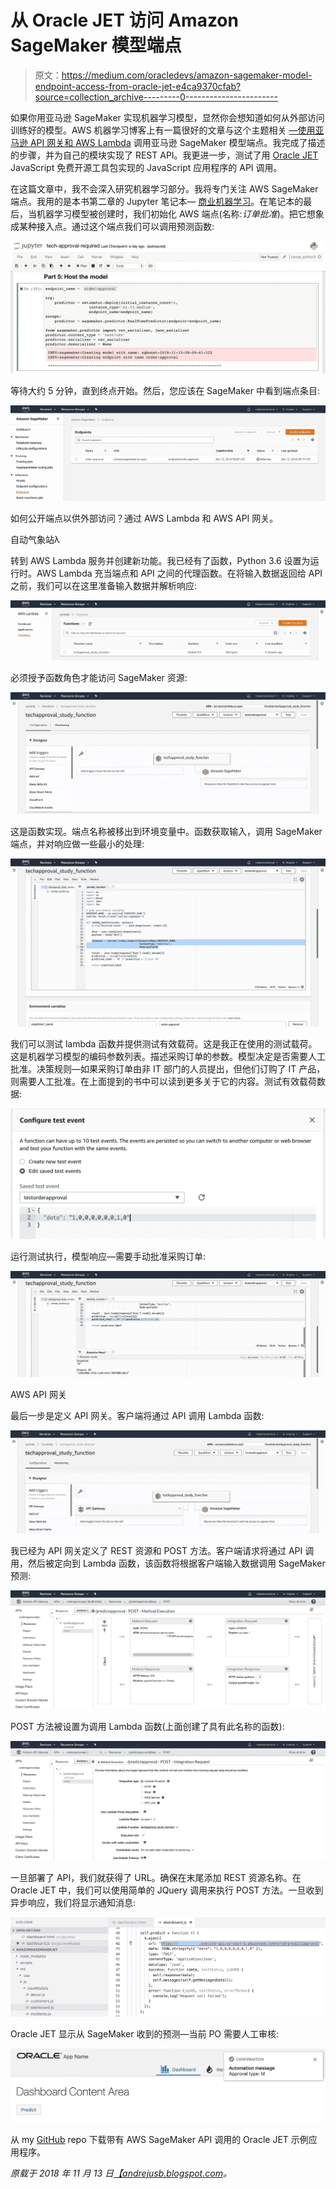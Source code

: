 # 从 Oracle JET 访问 Amazon SageMaker 模型端点

> 原文：<https://medium.com/oracledevs/amazon-sagemaker-model-endpoint-access-from-oracle-jet-e4ca9370cfab?source=collection_archive---------0----------------------->

如果你用亚马逊 SageMaker 实现机器学习模型，显然你会想知道如何从外部访问训练好的模型。AWS 机器学习博客上有一篇很好的文章与这个主题相关 [—使用亚马逊 API 网关和 AWS Lambda](https://aws.amazon.com/blogs/machine-learning/call-an-amazon-sagemaker-model-endpoint-using-amazon-api-gateway-and-aws-lambda/) 调用亚马逊 SageMaker 模型端点。我完成了描述的步骤，并为自己的模块实现了 REST API。我更进一步，测试了用 [Oracle JET](https://www.oracle.com/webfolder/technetwork/jet/index.html) JavaScript 免费开源工具包实现的 JavaScript 应用程序的 API 调用。

在这篇文章中，我不会深入研究机器学习部分。我将专门关注 AWS SageMaker 端点。我用的是本书第二章的 Jupyter 笔记本— [商业机器学习](https://www.manning.com/books/machine-learning-for-business)。在笔记本的最后，当机器学习模型被创建时，我们初始化 AWS 端点(名称:*订单批准*)。把它想象成某种接入点。通过这个端点我们可以调用预测函数:

![](img/395e60d06384115e108c2469547fcba7.png)

等待大约 5 分钟，直到终点开始。然后，您应该在 SageMaker 中看到端点条目:

![](img/5032e5a74e9c16271ba4c14d8ff83aa6.png)

如何公开端点以供外部访问？通过 AWS Lambda 和 AWS API 网关。

自动气象站λ

转到 AWS Lambda 服务并创建新功能。我已经有了函数，Python 3.6 设置为运行时。AWS Lambda 充当端点和 API 之间的代理函数。在将输入数据返回给 API 之前，我们可以在这里准备输入数据并解析响应:

![](img/299530605fe590727541616e7cd90519.png)

必须授予函数角色才能访问 SageMaker 资源:

![](img/ac4a1baf18cc3a5e49cbcd9c5e52bd66.png)

这是函数实现。端点名称被移出到环境变量中。函数获取输入，调用 SageMaker 端点，并对响应做一些最小的处理:

![](img/43eb3b117f46a277111816b7d318788b.png)

我们可以测试 lambda 函数并提供测试有效载荷。这是我正在使用的测试载荷。这是机器学习模型的编码参数列表。描述采购订单的参数。模型决定是否需要人工批准。决策规则—如果采购订单由非 IT 部门的人员提出，但他们订购了 IT 产品，则需要人工批准。在上面提到的书中可以读到更多关于它的内容。测试有效载荷数据:

![](img/ad6a78a217c24c08abd4c3821a8fa2b4.png)

运行测试执行，模型响应—需要手动批准采购订单:

![](img/6e17a6e03c75f48151ab29f4c13087c6.png)

AWS API 网关

最后一步是定义 API 网关。客户端将通过 API 调用 Lambda 函数:

![](img/76055edeed367c97e0478586165d3353.png)

我已经为 API 网关定义了 REST 资源和 POST 方法。客户端请求将通过 API 调用，然后被定向到 Lambda 函数，该函数将根据客户端输入数据调用 SageMaker 预测:

![](img/b5178ad6e7ff2cbc7bf8337241dea746.png)

POST 方法被设置为调用 Lambda 函数(上面创建了具有此名称的函数):

![](img/3e16e198cf6d22ff9716f659b97c99ec.png)

一旦部署了 API，我们就获得了 URL。确保在末尾添加 REST 资源名称。在 Oracle JET 中，我们可以使用简单的 JQuery 调用来执行 POST 方法。一旦收到异步响应，我们将显示通知消息:

![](img/457e9ca60f22c251a8aac90d40a62456.png)

Oracle JET 显示从 SageMaker 收到的预测—当前 PO 需要人工审核:

![](img/176e71db8289c5936065b54838e38757.png)

从 my [GitHub](https://github.com/abaranovskis-redsamurai/amazonsagemakerjet) repo 下载带有 AWS SageMaker API 调用的 Oracle JET 示例应用程序。

*原载于 2018 年 11 月 13 日*[*【andrejusb.blogspot.com*](https://andrejusb.blogspot.com/2018/11/amazon-sagemaker-model-endpoint-access.html)*。*